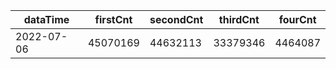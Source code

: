 |dataTime|firstCnt|secondCnt|thirdCnt|fourCnt|
|-|-|-|-|-|
|2022-07-06|45070169|44632113|33379346|4464087|